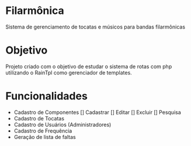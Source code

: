 # Filarmônica
Sistema de gerenciamento de tocatas e músicos para bandas filarmônicas

# Objetivo
Projeto criado com o objetivo de estudar o sistema de rotas com php utilizando o RainTpl como gerenciador de templates.

# Funcionalidades
- Cadastro de Componentes
    [] Cadastrar
    [] Editar
    [] Excluir
    [] Pesquisa
- Cadastro de Tocatas
- Cadastro de Usuários (Administradores)
- Cadastro de Frequência
- Geração de lista de faltas